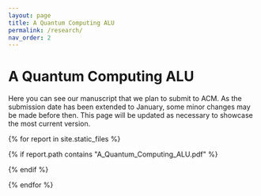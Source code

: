 ```yaml
---
layout: page
title: A Quantum Computing ALU
permalink: /research/
nav_order: 2
---
```


# A Quantum Computing ALU

Here you can see our manuscript that we plan to submit to ACM. As the submission date has been extended to January, some minor changes may be made before then. This page will be updated as necessary to showcase the most current version.

{% for report in site.static_files %}

{% if report.path contains "A_Quantum_Computing_ALU.pdf" %}

<object data="{{site.url}}{{site.baseurl}}{{report.path}}" width="850" height="1100" type='application/pdf'/>
</object>

{% endif %}

{% endfor %}
